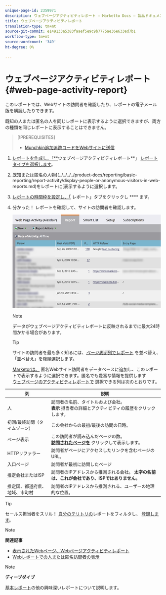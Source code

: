 ```yaml
---
unique-page-id: 2359971
description: ウェブページアクティビティレポート — Marketto Docs — 製品ドキュメント
title: ウェブページアクティビティレポート
translation-type: tm+mt
source-git-commit: e149133a5383faaef5e9c9b7775ae36e633ed7b1
workflow-type: tm+mt
source-wordcount: '349'
ht-degree: 0%

---
```



# ウェブページアクティビティレポート{#web-page-activity-report}

このレポートでは、Webサイトの訪問者を確認したり、レポートの電子メール版を購読したりできます。

既知の人または匿名の人を同じレポートに表示するように選択できますが、両方の種類を同じレポートに表示することはできません。

>[!PREREQUISITES]
>
>* [Munchkin追加追跡コードをWebサイトに送信](../../../../product-docs/administration/additional-integrations/add-munchkin-tracking-code-to-your-website.md)


1. [レポートを作成し、「**](../../../../product-docs/reporting/basic-reporting/creating-reports/create-a-report-in-a-program.md)ウェブページアクティビティレポート**」 [レポートタイプを選択します](report-type-overview.md)。
1. 既知または匿名の人物](../../../../product-docs/reporting/basic-reporting/report-activity/display-people-or-anonymous-visitors-in-web-reports.md)をレポートに[表示するように選択します。
1. [レポートの時間枠を設定し、「](../../../../product-docs/reporting/basic-reporting/editing-reports/change-a-report-time-frame.md) レポート」タブをクリックし **** ます。
1. 分かった！ レポートを確認して、サイトの訪問者を確認します。

   ![](assets/image2017-3-29-9-3a21-3a36.png)

   >[!NOTE]
   >
   >データがウェブページアクティビティレポートに反映されるまでに最大24時間かかる場合があります。

   >[!TIP]
   >
   >サイトの訪問者を最も多く知るには、[*ページ表示*&#x200B;列でレポート](../../../../product-docs/reporting/basic-reporting/editing-reports/sort-report-on-columns.md) [](../../../../product-docs/reporting/basic-reporting/editing-reports/sort-report-on-columns.md)を並べ替え、「並べ替え」を降順選択します。

   [Marketorは、](../../../../product-docs/reporting/basic-reporting/report-activity/tracking-anonymous-activity-and-people.md) 匿名Webサイト訪問者をデータベースに追加し、このレポートで表示するように選択できます。匿名でも豊富な情報を提供します\
   [ウェブページのアクティビティレポートで](../../../../product-docs/reporting/basic-reporting/editing-reports/select-report-columns.md) 選択できる列は次のとおりです。

<table> 
 <thead> 
  <tr> 
   <th>列</th> 
   <th>説明</th> 
  </tr> 
 </thead> 
 <tbody> 
  <tr> 
   <td>人</td> 
   <td>訪問者の名前、タイトルおよび会社。<br><strong>表示</strong> 担当者の詳細とアクティビティの履歴をクリックします。</td> 
  </tr> 
  <tr> 
   <td>初回/最終訪問（タイムゾーン）</td> 
   <td>この会社からの最初/最後の訪問の日時。</td> 
  </tr> 
  <tr> 
   <td>ページ表示</td> 
   <td>この訪問者が読み込んだページの数。<br><strong><a href="web-page-activity-report/web-pages-viewed-web-page-activity-report.md">訪問されたページを</a></strong> クリックして表示します。</td> 
  </tr> 
  <tr> 
   <td>HTTPリファラー</td> 
   <td>訪問者がページにアクセスしたリンクを含むページのURL。</td> 
  </tr> 
  <tr> 
   <td>入口ページ</td> 
   <td>訪問者が最初に訪問したページ </td> 
  </tr> 
  <tr> 
   <td>推定会社またはISP</td> 
   <td>訪問者のIPアドレスから推測される会社。 <strong>太字の名前は、これが会社であり、ISPではありません。</strong>  </td> 
  </tr> 
  <tr> 
   <td>推定国、都道府県、地域、市町村</td> 
   <td>訪問者のIPアドレスから推測される、ユーザーの地理的な位置。</td> 
  </tr> 
 </tbody> 
</table>

>[!TIP]
>
>セールス担当者をスリル！ [自分のテリトリの](../../../../product-docs/reporting/basic-reporting/editing-reports/filter-people-in-a-report-with-a-smart-list.md)レポートをフィルタし、 [登録します](../../../../product-docs/reporting/basic-reporting/report-subscriptions/subscribe-to-a-basic-report.md)。

>[!NOTE]
>
>**関連記事**
>
>* [表示されたWebページ、Webページアクティビティレポート](web-page-activity-report/web-pages-viewed-web-page-activity-report.md)
>* [Webレポートでの人または匿名訪問者の表示](../../../../product-docs/reporting/basic-reporting/report-activity/display-people-or-anonymous-visitors-in-web-reports.md)


>[!NOTE]
>
>**ディープダイブ**
>
>[基本レポート](http://docs.marketo.com/display/docs/basic+reporting)の他の興味深いレポートについて説明します。
